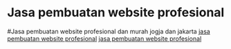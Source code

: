 # Jasa pembuatan website profesional

#Jasa pembuatan website profesional dan murah jogja dan jakarta 
[jasa pembuatan website profesional](https://secondvisioncorp.com)
[jasa pembuatan website profesional](https://productnation.co/id/28701/jasa-pembuatan-website-indonesia/)
